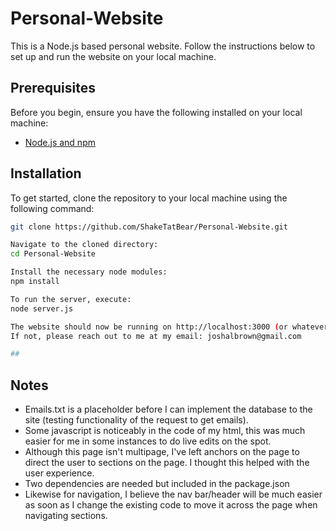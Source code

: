 # Personal-Website

This is a Node.js based personal website. Follow the instructions below to set up and run the website on your local machine.

## Prerequisites

Before you begin, ensure you have the following installed on your local machine:
- [Node.js and npm](https://nodejs.org/)

## Installation

To get started, clone the repository to your local machine using the following command:

```sh
git clone https://github.com/ShakeTatBear/Personal-Website.git

Navigate to the cloned directory:
cd Personal-Website

Install the necessary node modules:
npm install

To run the server, execute:
node server.js

The website should now be running on http://localhost:3000 (or whatever port you have configured in your server.js file).
If not, please reach out to me at my email: joshalbrown@gmail.com

##

```
## Notes
- Emails.txt is a placeholder before I can implement the database to the site (testing functionality of the request to get emails).
- Some javascript is noticeably in the code of my html, this was much easier for me in some instances to do live edits on the spot.
- Although this page isn't multipage, I've left anchors on the page to direct the user to sections on the page. I thought this helped with the user experience.
- Two dependencies are needed but included in the package.json
- Likewise for navigation, I believe the nav bar/header will be much easier as soon as I change the existing code to move it across the page when navigating sections.
